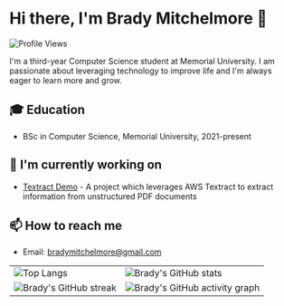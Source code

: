 # Hi there, I'm Brady Mitchelmore 👋

![Profile Views](https://komarev.com/ghpvc/?username=Bmitch44)

I'm a third-year Computer Science student at Memorial University. I am passionate about leveraging technology to improve life and I'm always eager to learn more and grow.

## 🎓 Education

- BSc in Computer Science, Memorial University, 2021-present

## 🌱 I'm currently working on

- [Textract Demo](https://github.com/Bmitch44/textract-demo.git) - A project which leverages AWS Textract to extract information from unstructured PDF documents

## 📫 How to reach me

- Email: bradymitchelmore@gmail.com

<table>
  <tr>
    <td><img src="https://github-readme-stats.vercel.app/api/top-langs/?username=Bmitch44" alt="Top Langs"></td>
    <td><img src="https://github-readme-stats.vercel.app/api?username=Bmitch44&show_icons=true&theme=radical" alt="Brady's GitHub stats"></td>
  </tr>
  <tr>
    <td><img src="https://github-readme-streak-stats.herokuapp.com/?user=Bmitch44&theme=radical" alt="Brady's GitHub streak"></td>
    <td><img src="https://github-readme-activity-graph.vercel.app/graph?username=Bmitch44&theme=dracula" alt="Brady's GitHub activity graph"></td>
  </tr>
</table>

